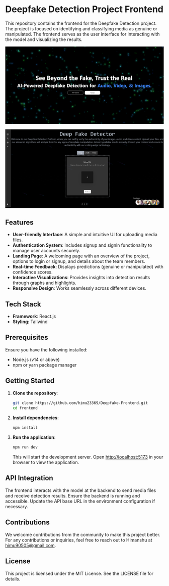 # Deepfake Detection Project Frontend

This repository contains the frontend for the Deepfake Detection project. The project is focused on identifying and classifying media as genuine or manipulated. The frontend serves as the user interface for interacting with the model and visualizing the results.

![Home Page](./public/assets/images/homePage.png)

![Upload Page](./public/assets/images/upload.png)

## Features
- **User-friendly Interface**: A simple and intuitive UI for uploading media files.
- **Authentication System**: Includes signup and signin functionality to manage user accounts securely.
- **Landing Page**: A welcoming page with an overview of the project, options to login or signup, and details about the team members.
- **Real-time Feedback**: Displays predictions (genuine or manipulated) with confidence scores.
- **Interactive Visualizations**: Provides insights into detection results through graphs and highlights.
- **Responsive Design**: Works seamlessly across different devices.

## Tech Stack
- **Framework**: React.js
- **Styling**: Tailwind 

## Prerequisites
Ensure you have the following installed:
- Node.js (v14 or above)
- npm or yarn package manager

## Getting Started

1. **Clone the repository**:
   ```bash
   git clone https://github.com/himu23369/Deepfake-Frontend.git
   cd frontend
   ```

2. **Install dependencies**:
   ```bash
   npm install
   ```

3. **Run the application**:
   ```bash
   npm run dev
   ```
   This will start the development server. Open [http://localhost:5173](http://localhost:5173) in your browser to view the application.

## API Integration
The frontend interacts with the model at the backend to send media files and receive detection results. Ensure the backend is running and accessible. Update the API base URL in the environment configuration if necessary.

## Contributions
We welcome contributions from the community to make this project better. For any contributions or inquiries, feel free to reach out to Himanshu at himu90505@gmail.com.

## License
This project is licensed under the MIT License. See the LICENSE file for details.
